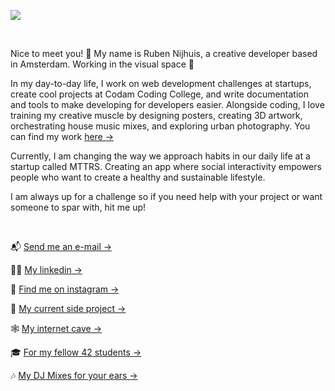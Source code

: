 <a href="https://rubennijhuis.com"><img src="https://images.ctfassets.net/vf2eiv36rew2/3hXhnxi3oJYrpkPOFqheVE/a33b25b455d47a5bdfab83a9e1168fc9/Untitled-2-01.png?w=4000&h=2249&q=20&fm=webp"></a>

<br>

Nice to meet you! 👋 My name is Ruben Nijhuis, a creative developer based in Amsterdam. Working in the visual space 👻

In my day-to-day life, I work on web development challenges at startups, create cool projects at Codam Coding College, and write documentation and tools to make developing for developers easier. Alongside coding, I love training my creative muscle by designing posters, creating 3D artwork, orchestrating house music mixes, and exploring urban photography. You can find my work <a href="https://rubennijhuis.com/gallery">here →</a>

Currently, I am changing the way we approach habits in our daily life at a startup called MTTRS. Creating an app where social interactivity empowers people who want to create a healthy and sustainable lifestyle.

I am always up for a challenge so if you need help with your project or want someone to spar with, hit me up!


<br>

📬  <a href="mailto:contact@rubennijhuis.com">Send me an e-mail →</a>

👨‍💼  <a href="https://www.linkedin.com/in/ruben-nijhuis">My linkedin →</a>

📸  <a href="https://instagram.com/ruben__nijhuis">Find me on instagram →</a>

🤙  <a href="https://github.com/RubenNijhuis/Reusable-Components">My current side project →</a>

🕸  <a href="https://rubennijhuis.com">My internet cave →</a>

🎓  <a href="https://profile.intra.42.fr/users/rnijhuis">For my fellow 42 students →</a>

🎶  <a href="https://soundcloud.com/user-945766532-607674239">My DJ Mixes for your ears →</a>
